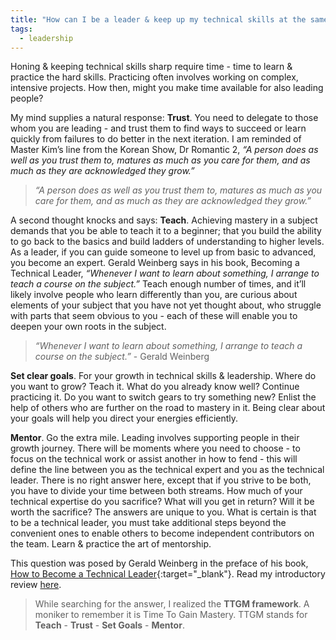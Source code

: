 ```yaml
---
title: "How can I be a leader & keep up my technical skills at the same time?"
tags:
  - leadership
---
```

Honing & keeping technical skills sharp require time - time to learn & practice the hard skills. Practicing often involves working on complex, intensive projects. How then, might you make time available for also leading people?  

My mind supplies a natural response: **Trust**. You need to delegate to those whom you are leading - and trust them to find ways to succeed or learn quickly from failures to do better in the next iteration. I am reminded of Master Kim’s line from the Korean Show, Dr Romantic 2, *“A person does as well as you trust them to, matures as much as you care for them, and as much as they are acknowledged they grow.”*    

> *“A person does as well as you trust them to, matures as much as you care for them, and as much as they are acknowledged they grow.”*  

A second thought knocks and says: **Teach**. Achieving mastery in a subject demands that you be able to teach it to a beginner; that you build the ability to go back to the basics and build ladders of understanding to higher levels. As a leader, if you can guide someone to level up from basic to advanced, you become an expert. Gerald Weinberg says in his book, Becoming  a Technical Leader, *“Whenever I want to learn about something, I arrange to teach a course on the subject.”* Teach enough number of times, and it’ll likely involve people who learn differently than you, are curious about elements of your subject that you have not yet thought about, who struggle with parts that seem obvious to you - each of these will enable you to deepen your own roots in the subject.  

> *“Whenever I want to learn about something, I arrange to teach a course on the subject.”* - Gerald Weinberg  

**Set clear goals**. For your growth in technical skills & leadership. Where do you want to grow? Teach it. What do you already know well? Continue practicing it. Do you want to switch gears to try something new? Enlist the help of others who are further on the road to mastery in it. Being clear about your goals will help you direct your energies efficiently.  

**Mentor**. Go the extra mile. Leading involves supporting people in their growth journey. There will be moments where you need to choose - to focus on the technical work or assist another in how to fend - this will define the line between you as the technical expert and you as the technical leader. There is no right answer here, except that if you strive to be both, you have to divide your time between both streams. How much of your technical expertise do you sacrifice? What will you get in return? Will it be worth the sacrifice? The answers are unique to you. What is certain is that to be a technical leader, you must take additional steps beyond the convenient ones to enable others to become independent contributors on the team. Learn & practice the art of mentorship.   

This question was posed by Gerald Weinberg in the preface of his book, [How to Become a Technical Leader](https://leanpub.com/becomingatechnicalleader){:target="_blank"}.
Read my introductory review [here](/2024-02-19-bookreview-becoming-a-technical-leader-ch1.md).   

> While searching for the answer, I realized the **TTGM framework**. A moniker to remember it is Time To Gain Mastery. TTGM stands for **Teach** - **Trust** - **Set Goals** - **Mentor**.